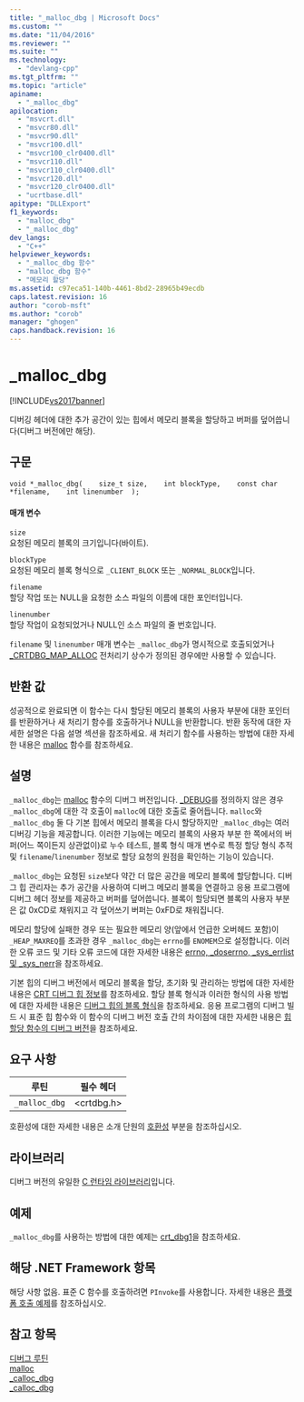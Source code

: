 ```yaml
---
title: "_malloc_dbg | Microsoft Docs"
ms.custom: ""
ms.date: "11/04/2016"
ms.reviewer: ""
ms.suite: ""
ms.technology: 
  - "devlang-cpp"
ms.tgt_pltfrm: ""
ms.topic: "article"
apiname: 
  - "_malloc_dbg"
apilocation: 
  - "msvcrt.dll"
  - "msvcr80.dll"
  - "msvcr90.dll"
  - "msvcr100.dll"
  - "msvcr100_clr0400.dll"
  - "msvcr110.dll"
  - "msvcr110_clr0400.dll"
  - "msvcr120.dll"
  - "msvcr120_clr0400.dll"
  - "ucrtbase.dll"
apitype: "DLLExport"
f1_keywords: 
  - "malloc_dbg"
  - "_malloc_dbg"
dev_langs: 
  - "C++"
helpviewer_keywords: 
  - "_malloc_dbg 함수"
  - "malloc_dbg 함수"
  - "메모리 할당"
ms.assetid: c97eca51-140b-4461-8bd2-28965b49ecdb
caps.latest.revision: 16
author: "corob-msft"
ms.author: "corob"
manager: "ghogen"
caps.handback.revision: 16
---
```

# _malloc_dbg
[!INCLUDE[vs2017banner](../../assembler/inline/includes/vs2017banner.md)]

디버깅 헤더에 대한 추가 공간이 있는 힙에서 메모리 블록을 할당하고 버퍼를 덮어씁니다\(디버그 버전에만 해당\).  
  
## 구문  
  
```  
void *_malloc_dbg(    size_t size,    int blockType,    const char *filename,    int linenumber  );  
```  
  
#### 매개 변수  
 `size`  
 요청된 메모리 블록의 크기입니다\(바이트\).  
  
 `blockType`  
 요청된 메모리 블록 형식으로 `_CLIENT_BLOCK` 또는 `_NORMAL_BLOCK`입니다.  
  
 `filename`  
 할당 작업 또는 NULL을 요청한 소스 파일의 이름에 대한 포인터입니다.  
  
 `linenumber`  
 할당 작업이 요청되었거나 NULL인 소스 파일의 줄 번호입니다.  
  
 `filename` 및 `linenumber` 매개 변수는 `_malloc_dbg`가 명시적으로 호출되었거나 [\_CRTDBG\_MAP\_ALLOC](../../c-runtime-library/crtdbg-map-alloc.md) 전처리기 상수가 정의된 경우에만 사용할 수 있습니다.  
  
## 반환 값  
 성공적으로 완료되면 이 함수는 다시 할당된 메모리 블록의 사용자 부분에 대한 포인터를 반환하거나 새 처리기 함수를 호출하거나 NULL을 반환합니다.  반환 동작에 대한 자세한 설명은 다음 설명 섹션을 참조하세요.  새 처리기 함수를 사용하는 방법에 대한 자세한 내용은 [malloc](../../c-runtime-library/reference/malloc.md) 함수를 참조하세요.  
  
## 설명  
 `_malloc_dbg`는 [malloc](../../c-runtime-library/reference/malloc.md) 함수의 디버그 버전입니다.  [\_DEBUG](../../c-runtime-library/debug.md)를 정의하지 않은 경우 `_malloc_dbg`에 대한 각 호출이 `malloc`에 대한 호출로 줄어듭니다.  `malloc`와 `_malloc_dbg` 둘 다 기본 힙에서 메모리 블록을 다시 할당하지만 `_malloc_dbg`는 여러 디버깅 기능을 제공합니다. 이러한 기능에는 메모리 블록의 사용자 부분 한 쪽에서의 버퍼\(어느 쪽이든지 상관없이\)로 누수 테스트, 블록 형식 매개 변수로 특정 할당 형식 추적 및 `filename`\/`linenumber` 정보로 할당 요청의 원점을 확인하는 기능이 있습니다.  
  
 `_malloc_dbg`는 요청된 `size`보다 약간 더 많은 공간을 메모리 블록에 할당합니다.  디버그 힙 관리자는 추가 공간을 사용하여 디버그 메모리 블록을 연결하고 응용 프로그램에 디버그 헤더 정보를 제공하고 버퍼를 덮어씁니다.  블록이 할당되면 블록의 사용자 부분은 값 0xCD로 채워지고 각 덮어쓰기 버퍼는 0xFD로 채워집니다.  
  
 메모리 할당에 실패한 경우 또는 필요한 메모리 양\(앞에서 언급한 오버헤드 포함\)이 `_HEAP_MAXREQ`를 초과한 경우 `_malloc_dbg`는 `errno`를 `ENOMEM`으로 설정합니다.  이러한 오류 코드 및 기타 오류 코드에 대한 자세한 내용은 [errno, \_doserrno, \_sys\_errlist 및 \_sys\_nerr](../../c-runtime-library/errno-doserrno-sys-errlist-and-sys-nerr.md)을 참조하세요.  
  
 기본 힙의 디버그 버전에서 메모리 블록을 할당, 초기화 및 관리하는 방법에 대한 자세한 내용은 [CRT 디버그 힙 정보](../Topic/CRT%20Debug%20Heap%20Details.md)를 참조하세요.  할당 블록 형식과 이러한 형식의 사용 방법에 대한 자세한 내용은 [디버그 힙의 블록 형식](../Topic/CRT%20Debug%20Heap%20Details.md#BKMK_Types_of_blocks_on_the_debug_heap)을 참조하세요.  응용 프로그램의 디버그 빌드 시 표준 힙 함수와 이 함수의 디버그 버전 호출 간의 차이점에 대한 자세한 내용은 [힙 할당 함수의 디버그 버전](../Topic/Debug%20Versions%20of%20Heap%20Allocation%20Functions.md)을 참조하세요.  
  
## 요구 사항  
  
|루틴|필수 헤더|  
|--------|-----------|  
|`_malloc_dbg`|\<crtdbg.h\>|  
  
 호환성에 대한 자세한 내용은 소개 단원의 [호환성](../../c-runtime-library/compatibility.md) 부분을 참조하십시오.  
  
## 라이브러리  
 디버그 버전의 유일한 [C 런타임 라이브러리](../../c-runtime-library/crt-library-features.md)입니다.  
  
## 예제  
 `_malloc_dbg`를 사용하는 방법에 대한 예제는 [crt\_dbg1](http://msdn.microsoft.com/ko-kr/17b4b20c-e849-48f5-8eb5-dca6509cbaf9)을 참조하세요.  
  
## 해당 .NET Framework 항목  
 해당 사항 없음. 표준 C 함수를 호출하려면 `PInvoke`를 사용합니다. 자세한 내용은 [플랫폼 호출 예제](../Topic/Platform%20Invoke%20Examples.md)를 참조하십시오.  
  
## 참고 항목  
 [디버그 루틴](../../c-runtime-library/debug-routines.md)   
 [malloc](../../c-runtime-library/reference/malloc.md)   
 [\_calloc\_dbg](../../c-runtime-library/reference/calloc-dbg.md)   
 [\_calloc\_dbg](../../c-runtime-library/reference/calloc-dbg.md)